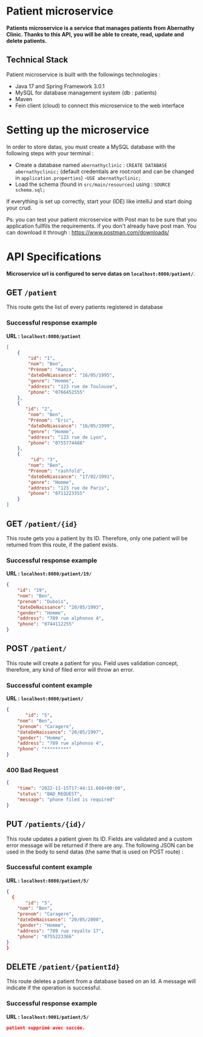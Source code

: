 # Patient microservice

**Patients microservice is a service that manages patients from Abernathy Clinic.
Thanks to this API, you will be able to create, read, update and delete  patients.**

## Technical Stack
Patient microservice is built with the followings technologies :
- Java 17 and Spring Framework 3.0.1
- MySQL for database management system (db : patients)
- Maven
- Fein client (cloud) to connect this microservice to the web interface


# Setting up the microservice
In order to store datas, you must create a MySQL database with the following steps with your terminal :
- Create a database named `abernathyclinic` : `CREATE DATABASE abernathyclinic;` (default credentials are root:root and can be changed in `application.properties`)
-`USE abernathyclinic;`
- Load the schema (found in `src/main/resources`) using : `SOURCE schema.sql;`

If everything is set up correctly, start your (IDE) like intelliJ and start doing your crud.

Ps: you can test your patient microservice with Post man to be sure that you application fullfils the requirements.
if you don't already have post man. You can download it through : https://www.postman.com/downloads/

# API Specifications
**Microservice url is configured to serve datas on `localhost:8080/patient/`**.

## **GET `/patient`**
This route gets the list of every patients registered in database

### **Successful response example**
**URL : `localhost:8080/patient`**
```json
[
    {
        "id": "1",
        "nom": "Ben",
        "Prénom": "Hamza",
        "dateDeNiassance": "16/05/1995",
        "genre": "Homme",
        "address": "123 rue de Toulouse",
        "phone": "0766452555"
    },
    {
       "id": "2",
        "nom": "Ben",
        "Prénom": "Eric",
        "dateDeNiassance": "16/05/1999",
        "genre": "Homme",
        "address": "123 rue de Lyon",
        "phone": "0755774488"
    },
    {
         "id": "3",
        "nom": "Ben",
        "Prénom": "rashfold",
        "dateDeNiassance": "17/02/1991",
        "genre": "Homme",
        "address": "123 rue de Paris",
        "phone": "0711223355"
    }
]
```

## **GET `/patient/{id}`**
This route gets you a patient by its ID. Therefore, only one patient will be returned from this route, if the patient exists.

### **Successful response example**
**URL : `localhost:8080/patient/19/`**
```json
{
    "id": "19",
    "nom": "Ben",
    "prenom": "Dubois",
    "dateDeNaissance": "20/05/1993",
    "gender": "Homme",
    "address": "789 rue alphonso 4",
    "phone": "0744112255"
}
```

## **POST `/patient/`**
This route will create a patient for you. Field uses validation concept, therefore, any kind of filed error will throw an error.  

### **Successful content example**
**URL : `localhost:8080/patient/`**
```json
{
       "id": "5",
    "nom": "Ben",
    "prenom": "Caragere",
    "dateDeNaissance": "20/05/1997",
    "gender": "Homme",
    "address": "789 rue alphonso 4",
    "phone": "*********"
}
```

### **400 Bad Request**
```json
{
    "time": "2022-11-15T17:44:11.668+00:00",
    "status": "BAD_REQUEST",
    "message": "phone filed is required"
}
```

## **PUT `/patients/{id}/`**
This route updates a patient given its ID. Fields are validated and a custom error message will be returned if there are any. The following JSON can be used in the body to send datas (the same that is used on POST route) :

### **Successful content example**
**URL : `localhost:8080/patient/5/`**
```json
{
  {
       "id": "5",
    "nom": "Ben",
    "prenom": "Caragere",
    "dateDeNaissance": "20/05/2000",
    "gender": "Homme",
    "address": "789 rue reyalto 17",
    "phone": "0755223366"
}
}
```


## **DELETE `/patient/{patientId}`**
This route deletes a patient from a database based on an Id. 
A message will indicate if the operation is successful.

### **Successful response example**
**URL : `localhost:9001/patient/5/`**
```json
patient supprimé avec succée.
```

